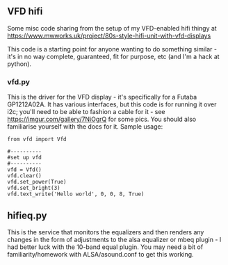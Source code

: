 ## VFD hifi

Some misc code sharing from the setup of my VFD-enabled hifi thingy at https://www.mwworks.uk/project/80s-style-hifi-unit-with-vfd-displays

This code is a starting point for anyone wanting to do something similar - it's in no way complete, guaranteed, fit for purpose, etc (and I'm a hack at python).

### vfd.py

This is the driver for the VFD display - it's specifically for a Futaba GP1212A02A. It has various interfaces, but this code is for running it over i2c; you'll need to be able to fashion a cable for it - see https://imgur.com/gallery/7NiOgrQ for some pics. You should also familiarise yourself with the docs for it. Sample usage:

    from vfd import Vfd

    #----------
    #set up vfd
    #----------
    vfd = Vfd()
    vfd.clear()
    vfd.set_power(True)
    vfd.set_bright(3)
    vfd.text_write('Hello world', 0, 0, 8, True)
    
## hifieq.py

This is the service that monitors the equalizers and then renders any changes in the form of adjustments to the alsa equalizer or mbeq plugin - I had better luck with the 10-band equal plugin. You may need a bit of familiarity/homework with ALSA/asound.conf to get this working.
